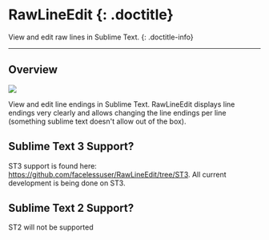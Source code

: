 # RawLineEdit {: .doctitle}
View and edit raw lines in Sublime Text.
{: .doctitle-info}

---

## Overview
<img src="https://dl.dropboxusercontent.com/u/342698/RawLineEdit/Example.png" border="0"/>

View and edit line endings in Sublime Text.  RawLineEdit displays line endings very clearly and allows changing the line endings per line (something sublime text doesn't allow out of the box).

## Sublime Text 3 Support?
ST3 support is found here: https://github.com/facelessuser/RawLineEdit/tree/ST3.  All current development is being done on ST3.

## Sublime Text 2 Support?
ST2 will not be supported
